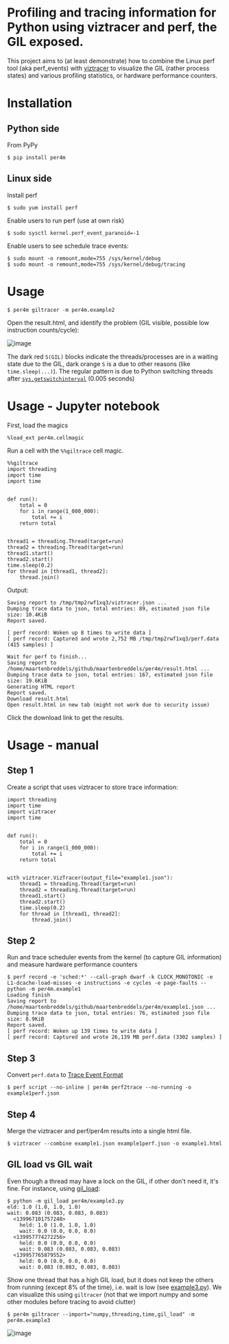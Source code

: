 # Profiling and tracing information for Python using viztracer and perf, the GIL exposed.

This project aims to (at least demonstrate) how to combine the Linux perf tool (aka perf_events) with [viztracer](https://github.com/gaogaotiantian/viztracer) to visualize the GIL (rather process states) and various profiling statistics, or hardware performance counters.

# Installation
## Python side
From PyPy

    $ pip install per4m


## Linux side

Install perf

    $ sudo yum install perf

Enable users to run perf (use at own risk)

    $ sudo sysctl kernel.perf_event_paranoid=-1

Enable users to see schedule trace events:

    $ sudo mount -o remount,mode=755 /sys/kernel/debug
    $ sudo mount -o remount,mode=755 /sys/kernel/debug/tracing

# Usage

    $ per4m giltracer -m per4m.example2

Open the result.html, and identify the problem (GIL visible, possible low instruction counts/cycle):


![image](https://user-images.githubusercontent.com/1765949/102187104-db0c0c00-3eb3-11eb-93ef-e6d938d9e349.png)


The dark red `S(GIL)` blocks indicate the threads/processes are in a waiting state due to the GIL, dark orange `S` is a due to other reasons (like `time.sleep(...)`). The regular pattern is due to Python switching threads after [`sys.getswitchinterval`](https://docs.python.org/3/library/sys.html#sys.getswitchinterval) (0.005 seconds)

# Usage - Jupyter notebook

First, load the magics
```
%load_ext per4m.cellmagic
```

Run a cell with the `%%giltrace` cell magic.
```
%%giltrace
import threading
import time
import time


def run():
    total = 0
    for i in range(1_000_000):
        total += i
    return total


thread1 = threading.Thread(target=run)
thread2 = threading.Thread(target=run)
thread1.start()
thread2.start()
time.sleep(0.2)
for thread in [thread1, thread2]:
    thread.join()
```
Output:
```
Saving report to /tmp/tmp2rwf1xq3/viztracer.json ...
Dumping trace data to json, total entries: 89, estimated json file size: 10.4KiB
Report saved.

[ perf record: Woken up 8 times to write data ]
[ perf record: Captured and wrote 2,752 MB /tmp/tmp2rwf1xq3/perf.data (415 samples) ]

Wait for perf to finish...
Saving report to /home/maartenbreddels/github/maartenbreddels/per4m/result.html ...
Dumping trace data to json, total entries: 167, estimated json file size: 19.6KiB
Generating HTML report
Report saved.
Download result.html
Open result.html in new tab (might not work due to security issue)
```

Click the download link to get the results.

# Usage - manual

## Step 1
Create a script that uses viztracer to store trace information:

```python[example1.py]
import threading
import time
import viztracer
import time


def run():
    total = 0
    for i in range(1_000_000):
        total += i
    return total


with viztracer.VizTracer(output_file="example1.json"):
    thread1 = threading.Thread(target=run)
    thread2 = threading.Thread(target=run)
    thread1.start()
    thread2.start()
    time.sleep(0.2)
    for thread in [thread1, thread2]:
        thread.join()

```

## Step 2
Run and trace scheduler events from the kernel (to capture GIL information) and measure hardware performance counters

```
$ perf record -e 'sched:*' --call-graph dwarf -k CLOCK_MONOTONIC -e L1-dcache-load-misses -e instructions -e cycles -e page-faults -- python -m per4m.example1
Loading finish
Saving report to /home/maartenbreddels/github/maartenbreddels/per4m/example1.json ...
Dumping trace data to json, total entries: 76, estimated json file size: 8.9KiB
Report saved.
[ perf record: Woken up 139 times to write data ]
[ perf record: Captured and wrote 26,139 MB perf.data (3302 samples) ]
```

## Step 3
Convert `perf.data` to [Trace Event Format](https://docs.google.com/document/d/1CvAClvFfyA5R-PhYUmn5OOQtYMH4h6I0nSsKchNAySU/)

    $ perf script --no-inline | per4m perf2trace --no-running -o example1perf.json


## Step 4

Merge the viztracer and perf/per4m results into a single html file.

    $ viztracer --combine example1.json example1perf.json -o example1.html



## GIL load vs GIL wait

Even though a thread may have a lock on the GIL, if other don't need it, it's fine. For instance, using [gil_load](https://github.com/chrisjbillington/gil_load):
```
$ python -m gil_load per4m/example3.py
eld: 1.0 (1.0, 1.0, 1.0)
wait: 0.083 (0.083, 0.083, 0.083)
  <139967101757248>
    held: 1.0 (1.0, 1.0, 1.0)
    wait: 0.0 (0.0, 0.0, 0.0)
  <139957774272256>
    held: 0.0 (0.0, 0.0, 0.0)
    wait: 0.083 (0.083, 0.083, 0.083)
  <139957765879552>
    held: 0.0 (0.0, 0.0, 0.0)
    wait: 0.083 (0.083, 0.083, 0.083)
```
Show one thread that has a high GIL load, but it does not keep the others from running (except 8% of the time), i.e. wait is low (see [example3.py](https://github.com/maartenbreddels/per4m/blob/master/per4m/example3.py)). We can visualize this using `giltracer` (not that we import numpy and some other modules before tracing to avoid clutter)

    $ per4m giltracer --import="numpy,threading,time,gil_load" -m per4m.example3

![image](https://user-images.githubusercontent.com/1765949/102223915-96996400-3ee5-11eb-9e2e-46ac6fd5c5e3.png)
